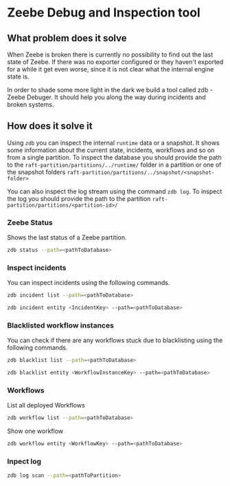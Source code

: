 # Zeebe Debug and Inspection tool

## What problem does it solve

When Zeebe is broken there is currently no possibility to find out the last state of Zeebe.
If there was no exporter configured or they haven't exported for a while it get even worse, since it is not clear what the internal engine state is.

In order to shade some more light in the dark we build a tool called zdb - Zeebe Debuger. It should help you along the way during incidents and broken systems.

## How does it solve it

Using `zdb` you can inspect the internal `runtime` data or a snapshot.
It shows some information about the current state, incidents, workflows and so on from a single partition.
To inspect the database you should provide the path to the `raft-partition/partitions/../runtime/` folder in a partition or one of the snapshot folders `raft-partition/partitions/../snapshot/<snapshot-folder>`

You can also inspect the log stream using the command `zdb log`.
To inspect the log you should provide the path to the partition `raft-partition/partitions/<partition-id>/`


### Zeebe Status

Shows the last status of a Zeebe partition.

```sh
zdb status --path=<pathToDatabase>
```

### Inspect incidents

You can inspect incidents using the following commands.

```sh
zdb incident list --path=<pathToDatabase>
```

```sh
zdb incident entity <IncidentKey> --path=<pathToDatabase>
```

### Blacklisted workflow instances

You can check if there are any workflows stuck due to blacklisting using the following commands.

```sh
zdb blacklist list --path=<pathToDatabase>
```

```sh
zdb blacklist entity <WorkflowInstanceKey> --path=<pathToDatabase>
```

### Workflows

List all deployed Workflows

```sh
zdb workflow list --path=<pathToDatabase>
```

Show one workflow
```sh
zdb workflow entity <WorkflowKey> --path=<pathToDatabase>
```

### Inpect log

```sh
zdb log scan --path=<pathToPartition>
```
